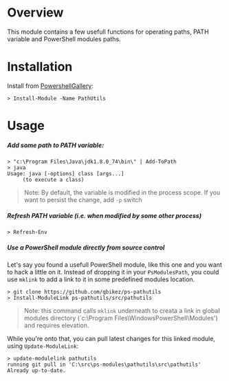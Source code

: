 Overview
========

This module contains a few usefull functions for operating paths, PATH variable and PowerShell modules paths.

Installation
============

Install from [PowershellGallery](http://www.powershellgallery.com/packages/PathUtils):

```console
> Install-Module -Name PathUtils
```

Usage
=====

##### Add some path to PATH variable:

```console
> "c:\Program Files\Java\jdk1.8.0_74\bin\" | Add-ToPath
> java
Usage: java [-options] class [args...]
     (to execute a class)
```
> Note: By default, the variable is modified in the process scope. If you want to persist the change, add `-p` switch


##### Refresh PATH variable (i.e. when modified by some other process)

```console
> Refresh-Env
```

##### Use a PowerShell module directly from source control
Let's say you found a usefull PowerShell module, like this one and you want to hack a little on it. Instead of dropping it in your `PsModulesPath`, you could use `mklink` to add a link to it in some predefined modules location.

```console
> git clone https://github.com/qbikez/ps-pathutils
> Install-ModuleLink ps-pathutils/src/pathutils
```

> Note: this command calls `mklink` underneath to creata a link in global modules directory (`c:\Program Files\WindowsPowerShell\Modules') and requires elevation.

While you're onto that, you can pull latest changes for this linked module, using `Update-ModuleLink`:

```console
> update-modulelink pathutils
running git pull in 'C:\src\ps-modules\pathutils\src\pathutils'
Already up-to-date.
```
